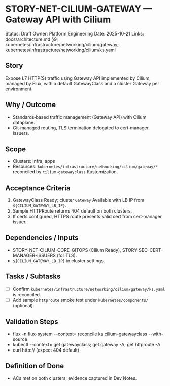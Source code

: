 # STORY-NET-CILIUM-GATEWAY — Gateway API with Cilium

Status: Draft
Owner: Platform Engineering
Date: 2025-10-21
Links: docs/architecture.md §9; kubernetes/infrastructure/networking/cilium/gateway; kubernetes/infrastructure/networking/cilium/ks.yaml

## Story
Expose L7 HTTP(S) traffic using Gateway API implemented by Cilium, managed by Flux, with a default GatewayClass and a cluster Gateway per environment.

## Why / Outcome
- Standards‑based traffic management (Gateway API) with Cilium dataplane.
- Git‑managed routing, TLS termination delegated to cert‑manager issuers.

## Scope
- Clusters: infra, apps
- Resources: `kubernetes/infrastructure/networking/cilium/gateway/*` reconciled by `cilium-gatewayclass` Kustomization.

## Acceptance Criteria
1) GatewayClass Ready; cluster `Gateway` Available with LB IP from `${CILIUM_GATEWAY_LB_IP}`.
2) Sample HTTPRoute returns 404 default on both clusters.
3) If certs configured, HTTPS route presents valid cert from cert‑manager issuer.

## Dependencies / Inputs
- STORY-NET-CILIUM-CORE-GITOPS (Cilium Ready), STORY-SEC-CERT-MANAGER-ISSUERS (for TLS).
- `${CILIUM_GATEWAY_LB_IP}` in cluster settings.

## Tasks / Subtasks
- [ ] Confirm `kubernetes/infrastructure/networking/cilium/gateway/ks.yaml` is reconciled.
- [ ] Add sample `httproute` smoke test under `kubernetes/components/` (optional).

## Validation Steps
- flux -n flux-system --context=<ctx> reconcile ks cilium-gatewayclass --with-source
- kubectl --context=<ctx> get gatewayclass; get gateway -A; get httproute -A
- curl http://<LB-IP> (expect 404 default)

## Definition of Done
- ACs met on both clusters; evidence captured in Dev Notes.

